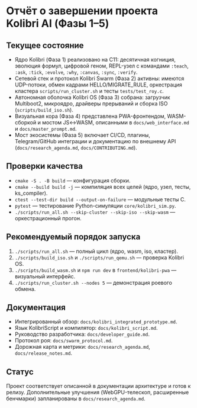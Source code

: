 # Отчёт о завершении проекта Kolibri AI (Фазы 1–5)

## Текущее состояние
- Ядро Kolibri (Фаза 1) реализовано на C11: десятичная когниция, эволюция формул, цифровой геном, REPL-узел с командами `:teach`, `:ask`, `:tick`, `:evolve`, `:why`, `:canvas`, `:sync`, `:verify`.
- Сетевой стек и протокол Kolibri Swarm (Фаза 2) активны: имеются UDP-потоки, обмен кадрами HELLO/MIGRATE_RULE, оркестрация кластера `scripts/run_cluster.sh` и тесты `tests/test_roy.c`.
- Автономная оболочка Kolibri OS (Фаза 3) собрана: загрузчик Multiboot2, микроядро, драйверы прерываний и сборка ISO (`scripts/build_iso.sh`).
- Визуальная кора (Фаза 4) представлена PWA-фронтендом, WASM-сборкой и мостом JS↔WASM, описанными в `docs/web_interface.md` и `docs/master_prompt.md`.
- Мост экосистемы (Фаза 5) включает CI/CD, плагины, Telegram/GitHub интеграции и документацию по внешнему API (`docs/research_agenda.md`, `docs/CONTRIBUTING.md`).

## Проверки качества
- `cmake -S . -B build` — конфигурация сборки.
- `cmake --build build -j` — компиляция всех целей (ядро, узел, тесты, ks_compiler).
- `ctest --test-dir build --output-on-failure` — модульные тесты C.
- `pytest` — тестирование Python-симуляции `core/kolibri_sim.py`.
- `./scripts/run_all.sh --skip-cluster --skip-iso --skip-wasm` — оркестрационный прогон.

## Рекомендуемый порядок запуска
1. `./scripts/run_all.sh` — полный цикл (ядро, wasm, iso, кластер).
2. `./scripts/build_iso.sh` и `./scripts/run_qemu.sh` — проверка Kolibri OS.
3. `./scripts/build_wasm.sh` и `npm run dev` в `frontend/kolibri-pwa` — визуальный интерфейс.
4. `./scripts/run_cluster.sh --nodes 5` — демонстрация роевого обмена.

## Документация
- Интегрированный обзор: `docs/kolibri_integrated_prototype.md`.
- Язык KolibriScript и компилятор: `docs/kolibri_script.md`.
- Руководство разработчика: `docs/developer_guide.md`.
- Протокол роя: `docs/swarm_protocol.md`.
- Дорожная карта и метрики: `docs/research_agenda.md`, `docs/release_notes.md`.

## Статус
Проект соответствует описанной в документации архитектуре и готов к релизу. Дополнительные улучшения (WebGPU-телескоп, расширенные бенчмарки) запланированы в `docs/research_agenda.md`.
